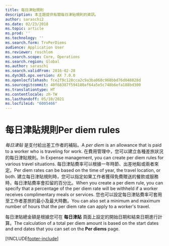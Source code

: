 ```yaml
---
title: 每日津貼規則
description: 本主題提供有關每日津貼規則的資訊。
author: saraschi2
ms.date: 02/23/2018
ms.topic: article
ms.prod: ''
ms.technology: ''
ms.search.form: TrvPerDiems
audience: Application User
ms.reviewer: roschlom
ms.search.scope: Core, Operations
ms.search.region: Global
ms.author: saraschi
ms.search.validFrom: 2016-02-28
ms.dyn365.ops.version: AX 7.0.0
ms.openlocfilehash: fce2f9c128cca2c9a3ba068c968bbd76d048828d
ms.sourcegitcommit: 40f68387f594180af64a5e5c748b6efa188bd300
ms.translationtype: HT
ms.contentlocale: zh-TW
ms.lasthandoff: 05/10/2021
ms.locfileid: "6005466"
---
```

# <a name="per-diem-rules"></a><span data-ttu-id="8416f-103">每日津貼規則</span><span class="sxs-lookup"><span data-stu-id="8416f-103">Per diem rules</span></span>

<span data-ttu-id="8416f-104">*每日津貼* 是支付給出差工作者的補貼。</span><span class="sxs-lookup"><span data-stu-id="8416f-104">A *per diem* is an allowance that is paid to a worker who is traveling for work.</span></span> <span data-ttu-id="8416f-105">在費用管理中，您可以建立各種差旅狀況的每日津貼規則。</span><span class="sxs-lookup"><span data-stu-id="8416f-105">In Expense management, you can create per diem rules for various travel situations.</span></span> <span data-ttu-id="8416f-106">每日津貼費率可以根據一年時節、出差地點或兩者來定。</span><span class="sxs-lookup"><span data-stu-id="8416f-106">Per diem rates can be based on the time of year, the travel location, or both.</span></span> <span data-ttu-id="8416f-107">建立每日津貼規則時，您可以指定如果工作者獲得免費贈送的餐飲或服務時，每日津貼費率會扣留的百分比。</span><span class="sxs-lookup"><span data-stu-id="8416f-107">When you create a per diem rule, you can specify that a percentage of the per diem rate will be withheld if a worker receives complimentary meals or services.</span></span> <span data-ttu-id="8416f-108">您也可以設定每日津貼費率可套用至工作者差旅的最小及最大時數。</span><span class="sxs-lookup"><span data-stu-id="8416f-108">You can also set a minimum and maximum number of hours that the per diem rate can apply to a worker's travel.</span></span>

<span data-ttu-id="8416f-109">每日津貼總金額是根據您可在 **每日津貼** 頁面上設定的開始日期和結束日期進行計算。</span><span class="sxs-lookup"><span data-stu-id="8416f-109">The calculation of a total per diem amount is based on the start dates and end dates that you can set on the **Per diems** page.</span></span>


[!INCLUDE[footer-include](../includes/footer-banner.md)]